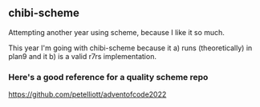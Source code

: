 ## chibi-scheme

Attempting another year using scheme, because I like it so much.

This year I'm going with chibi-scheme because it a) runs (theoretically) in plan9
and it b) is a valid r7rs implementation.

### Here's a good reference for a quality scheme repo
https://github.com/petelliott/adventofcode2022
